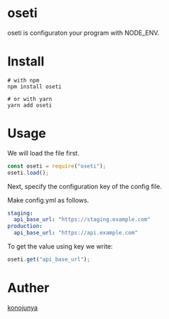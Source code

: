 # oseti
oseti is configuraton your program with NODE_ENV.

# Install

```
# with npm
npm install oseti

# or with yarn
yarn add oseti
```

# Usage

We will load the file first.

```js
const oseti = require("oseti");
oseti.load();
```

Next, specify the configuration key of the config file.

Make config.yml as follows.

```yaml
staging:
  api_base_url: "https://staging.example.com"
production:
  api_base_url: "https://api.example.com"
```

To get the value using key we write:

```js
oseti.get("api_base_url");
```

# Auther

[konojunya](https://twitter.com/konojunya)